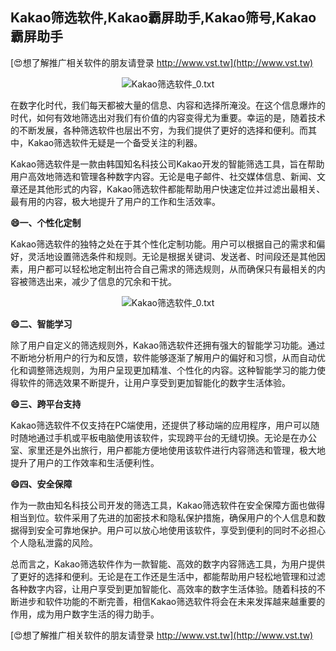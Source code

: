 ## **Kakao筛选软件,Kakao霸屏助手,Kakao筛号,Kakao霸屏助手**

[😍想了解推广相关软件的朋友请登录 http://www.vst.tw](http://www.vst.tw)

 <center><img src="https://vst.tw/MP4/tuiguang/png/8.png" alt="Kakao筛选软件_0.txt"></center>

在数字化时代，我们每天都被大量的信息、内容和选择所淹没。在这个信息爆炸的时代，如何有效地筛选出对我们有价值的内容变得尤为重要。幸运的是，随着技术的不断发展，各种筛选软件也层出不穷，为我们提供了更好的选择和便利。而其中，Kakao筛选软件无疑是一个备受关注的利器。

Kakao筛选软件是一款由韩国知名科技公司Kakao开发的智能筛选工具，旨在帮助用户高效地筛选和管理各种数字内容。无论是电子邮件、社交媒体信息、新闻、文章还是其他形式的内容，Kakao筛选软件都能帮助用户快速定位并过滤出最相关、最有用的内容，极大地提升了用户的工作和生活效率。

**😄一、个性化定制**

Kakao筛选软件的独特之处在于其个性化定制功能。用户可以根据自己的需求和偏好，灵活地设置筛选条件和规则。无论是根据关键词、发送者、时间段还是其他因素，用户都可以轻松地定制出符合自己需求的筛选规则，从而确保只有最相关的内容被筛选出来，减少了信息的冗余和干扰。

 <center><img src="https://vst.tw/MP4/tuiguang/png/0.png" alt="Kakao筛选软件_0.txt"></center>

**😄二、智能学习**

除了用户自定义的筛选规则外，Kakao筛选软件还拥有强大的智能学习功能。通过不断地分析用户的行为和反馈，软件能够逐渐了解用户的偏好和习惯，从而自动优化和调整筛选规则，为用户呈现更加精准、个性化的内容。这种智能学习的能力使得软件的筛选效果不断提升，让用户享受到更加智能化的数字生活体验。

**😄三、跨平台支持**

Kakao筛选软件不仅支持在PC端使用，还提供了移动端的应用程序，用户可以随时随地通过手机或平板电脑使用该软件，实现跨平台的无缝切换。无论是在办公室、家里还是外出旅行，用户都能方便地使用该软件进行内容筛选和管理，极大地提升了用户的工作效率和生活便利性。

**😄四、安全保障**

作为一款由知名科技公司开发的筛选工具，Kakao筛选软件在安全保障方面也做得相当到位。软件采用了先进的加密技术和隐私保护措施，确保用户的个人信息和数据得到安全可靠地保护。用户可以放心地使用该软件，享受到便利的同时不必担心个人隐私泄露的风险。

总而言之，Kakao筛选软件作为一款智能、高效的数字内容筛选工具，为用户提供了更好的选择和便利。无论是在工作还是生活中，都能帮助用户轻松地管理和过滤各种数字内容，让用户享受到更加智能化、高效率的数字生活体验。随着科技的不断进步和软件功能的不断完善，相信Kakao筛选软件将会在未来发挥越来越重要的作用，成为用户数字生活的得力助手。

[😍想了解推广相关软件的朋友请登录 http://www.vst.tw](http://www.vst.tw)



